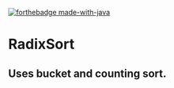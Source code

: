 [![forthebadge made-with-java](https://forthebadge.com/images/badges/made-with-java.svg)](https://java.com/en/)



# RadixSort

## Uses bucket and counting sort.
